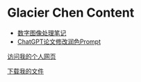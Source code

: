 #  Glacier Chen Content
- [数字图像处理笔记](https://www.glacierchen.asia/数字图像处理复习)
- [ChatGPT论文修改润色Prompt](https://www.glacierchen.asia/Z：Prompts/论文润色Prompt)
  
<a href="/personal_page">访问我的个人网页</a>  


<a href="/download">下载我的文件</a>


